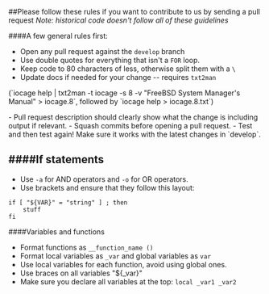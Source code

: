 ##Please follow these rules if you want to contribute to us by sending a pull request
*Note: historical code doesn't follow all of these guidelines*

####A few general rules first:
- Open any pull request against the `develop` branch
- Use double quotes for everything that isn't a `FOR` loop.
- Keep code to 80 characters of less, otherwise split them with a `\`
- Update docs if needed for your change  -- requires `txt2man`
<p>(`iocage help | txt2man -t iocage -s 8 -v "FreeBSD System Manager's Manual" > iocage.8`, followed by `iocage help > iocage.8.txt`)</p>
- Pull request description should clearly show what the change is including output if relevant.
- Squash commits before opening a pull request.
- Test and then test again! Make sure it works with the latest changes in `develop`.

####If statements
-----
- Use `-a` for AND operators and `-o` for OR operators.
- Use brackets and ensure that they follow this layout:
```
if [ "${VAR}" = "string" ] ; then
    stuff
fi
```

####Variables and functions
- Format functions as `__function_name ()`
- Format local variables as `_var` and global variables as `var`
- Use local variables for each function, avoid using global ones.
- Use braces on all variables "${_var}"
- Make sure you declare all variables at the top: `local _var1 _var2`
